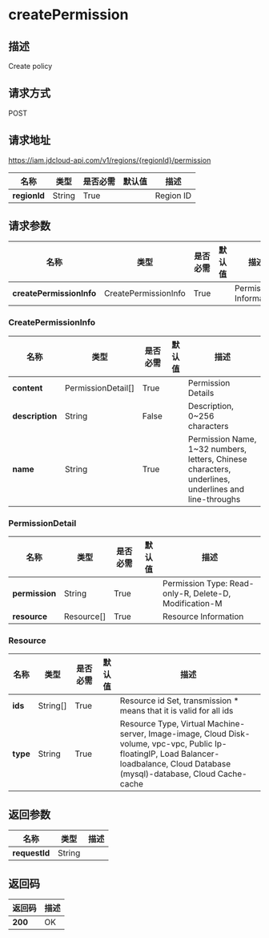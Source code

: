 # createPermission


## 描述
Create policy

## 请求方式
POST

## 请求地址
https://iam.jdcloud-api.com/v1/regions/{regionId}/permission

|名称|类型|是否必需|默认值|描述|
|---|---|---|---|---|
|**regionId**|String|True| |Region ID|

## 请求参数
|名称|类型|是否必需|默认值|描述|
|---|---|---|---|---|
|**createPermissionInfo**|CreatePermissionInfo|True| |Permission Information|

### CreatePermissionInfo
|名称|类型|是否必需|默认值|描述|
|---|---|---|---|---|
|**content**|PermissionDetail[]|True| |Permission Details|
|**description**|String|False| |Description, 0~256 characters|
|**name**|String|True| |Permission Name, 1~32 numbers, letters, Chinese characters, underlines, underlines and line-throughs|
### PermissionDetail
|名称|类型|是否必需|默认值|描述|
|---|---|---|---|---|
|**permission**|String|True| |Permission Type: Read-only-R, Delete-D, Modification-M|
|**resource**|Resource[]|True| |Resource Information|
### Resource
|名称|类型|是否必需|默认值|描述|
|---|---|---|---|---|
|**ids**|String[]|True| |Resource id Set, transmission * means that it is valid for all ids|
|**type**|String|True| |Resource Type, Virtual Machine-server, Image-image, Cloud Disk-volume, vpc-vpc, Public Ip-floatingIP, Load Balancer-loadbalance, Cloud Database (mysql)-database, Cloud Cache-cache|

## 返回参数
|名称|类型|描述|
|---|---|---|
|**requestId**|String| |


## 返回码
|返回码|描述|
|---|---|
|**200**|OK|
